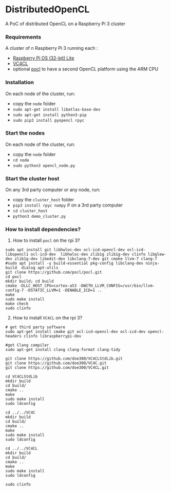 # DistributedOpenCL
A PoC of distributed OpenCL on a Raspberry Pi 3 cluster

### Requirements
A cluster of n Raspberry Pi 3 running each :
- [Raspberry Pi OS (32-bit) Lite](https://www.raspberrypi.org/downloads/raspberry-pi-os/)
- [VC4CL](https://github.com/doe300/VC4CL)
- optional [pocl](https://github.com/ogmacorp/pocl) to have a second OpenCL platform using the ARM CPU

### Installation
On each node of the cluster, run:
- copy the `node` folder
- `sudo apt-get install libatlas-base-dev`
- `sudo apt-get install python3-pip`
- `sudo pip3 install pyopencl rpyc`

### Start the nodes
On each node of the cluster, run:
- copy the `node` folder
- `cd node`
- `sudo python3 opencl_node.py`

### Start the cluster host
On any 3rd party computer or any node, run:
- copy the `cluster_host` folder
- `pip3 install rpyc numpy` if on a 3rd party computer
- `cd cluster_host`
- `python3 demo_cluster.py`

### How to install dependencies?

 1. How to install `pocl` on the rpi 3?
 
 ````
 sudo apt install git libhwloc-dev ocl-icd-opencl-dev ocl-icd-libopencl1 ocl-icd-dev  libhwloc-dev zlib1g zlib1g-dev clinfo libglew-dev zlib1g-dev libedit-dev libclang-7-dev git cmake llvm-7 clang-7
 #sudo apt install -y build-essential pkg-config libclang-dev ninja-build  dialog apt-utils
 git clone https://github.com/pocl/pocl.git
 cd pocl
 mkdir build; cd build
 cmake -DLLC_HOST_CPU=cortex-a53 -DWITH_LLVM_CONFIG=/usr/bin/llvm-config-7 -DSTATIC_LLVM=1 -DENABLE_ICD=1 ..
 make
 sudo make install
 make check
 sudo clinfo
 ````
 
 2. How to install `VC4CL` on the rpi 3?
 
 ````
 # get third party software
 sudo apt-get install cmake git ocl-icd-opencl-dev ocl-icd-dev opencl-headers clinfo libraspberrypi-dev

 #get Clang compiler
 sudo apt-get install clang clang-format clang-tidy 

 git clone https://github.com/doe300/VC4CLStdLib.git
 git clone https://github.com/doe300/VC4C.git
 git clone https://github.com/doe300/VC4CL.git
 
 cd VC4CLStdLib
 mkdir build
 cd build/
 cmake ..
 make
 sudo make install
 sudo ldconfig
 
 cd ../../VC4C
 mkdir build
 cd build/
 cmake ..
 make
 sudo make install
 sudo ldconfig
 
 cd ../../VC4CL
 mkdir build
 cd build/
 cmake ..
 make
 sudo make install
 sudo ldconfig 
 
 sudo clinfo
 ````
